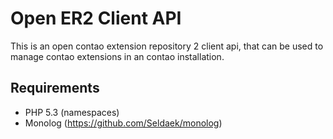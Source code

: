 # Open ER2 Client API

This is an open contao extension repository 2 client api, that can be used to manage contao extensions in an contao installation.

## Requirements

- PHP 5.3 (namespaces)
- Monolog (https://github.com/Seldaek/monolog)

